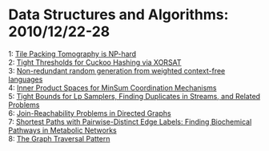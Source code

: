# Data Structures and Algorithms: 2010/12/22-28  
1: [Tile Packing Tomography is NP-hard](https://doi.org/10.48550/arXiv.0911.2567)  
2: [Tight Thresholds for Cuckoo Hashing via XORSAT](https://doi.org/10.48550/arXiv.0912.0287)  
3: [Non-redundant random generation from weighted context-free languages](https://doi.org/10.48550/arXiv.1012.4560)  
4: [Inner Product Spaces for MinSum Coordination Mechanisms](https://doi.org/10.48550/arXiv.1010.1886)  
5: [Tight Bounds for Lp Samplers, Finding Duplicates in Streams, and Related  Problems](https://doi.org/10.48550/arXiv.1012.4889)  
6: [Join-Reachability Problems in Directed Graphs](https://doi.org/10.48550/arXiv.1012.4938)  
7: [Shortest Paths with Pairwise-Distinct Edge Labels: Finding Biochemical  Pathways in Metabolic Networks](https://doi.org/10.48550/arXiv.1012.5024)  
8: [The Graph Traversal Pattern](https://doi.org/10.48550/arXiv.1004.1001)  